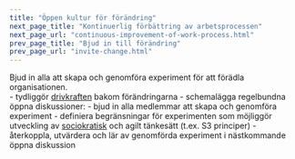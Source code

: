 ```yaml
---
title: "Öppen kultur för förändring"
next_page_title: "Kontinuerlig förbättring av arbetsprocessen"
next_page_url: "continuous-improvement-of-work-process.html"
prev_page_title: "Bjud in till förändring"
prev_page_url: "invite-change.html"
---
```



<div class="card summary"><div class="card-body">Bjud in alla att skapa och genomföra experiment för att förädla organisationen.
</div></div>
- tydliggör <a href="glossary.html#entry-organizational-driver" class="glossary-tooltip" data-toggle="tooltip" title="Organisatorisk drivkraft: En drivkraft är en persons eller grupps motiv till att agera på en specifik situation. En drivkraft anses vara en **organisatorisk drivkraft** om ett svar på den skulle hjälpa organisationen att generera värde, minska spill och slöseri eller undvika oönskade konsekvenser.">drivkraften</a> bakom förändringarna
- schemalägga regelbundna öppna diskussioner: 
    - bjud in alla medlemmar att skapa och genomföra experiment
    - definiera begränsningar för experimenten som möjliggör utveckling av <a href="glossary.html#entry-sociocracy" class="glossary-tooltip" data-toggle="tooltip" title="Sociokrati: En strategi för att samorganisera där människor som påverkas av beslut kan påverka dem då det finns skäl att göra det.">sociokratisk</a> och agilt tänkesätt (t.ex. S3 principer)
    - återkoppla, utvärdera och lär av genomförda experiment i nästkommande öppna diskussion